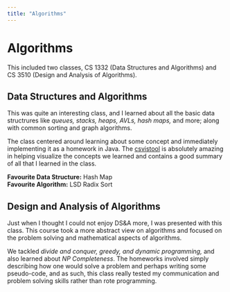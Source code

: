```yaml
---
title: "Algorithms"
---
```


<style>
r { color: Red }
o { color: Orange }
g { color: Green }
</style>


# Algorithms

This included two classes, CS 1332 (Data Structures and Algorithms) and CS 3510 (Design and Analysis of Algorithms).


## Data Structures and Algorithms

This was quite an interesting class, and I learned about all the basic data structrures like *queues, stacks, heaps, AVLs, hash maps,* and more; along with common sorting and graph algorithms.

The class centered around learning about some concept and immediately implementing it as a homework in Java. The [csvistool](https://csvistool.com/) is absolutely amazing in helping visualize the concepts we learned and contains a good summary of all that I learned in the class.

**Favourite Data Structure:** Hash Map  
**Favourite Algorithm:** LSD Radix Sort

## Design and Analysis of Algorithms

Just when I thought I could not enjoy DS&A more, I was presented with this class. This course took a more abstract view on algorithms and focused on the problem solving and mathematical aspects of algorithms.

We tackled *divide and conquer, greedy, and dynamic programming,* and also learned about *NP Completeness*. The homeworks involved simply describing how one would solve a problem and perhaps writing some pseudo-code, and as such, this class really tested my communication and problem solving skills rather than rote programming.
